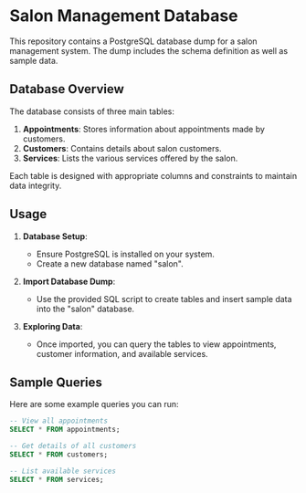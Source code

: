 # Salon Management Database

This repository contains a PostgreSQL database dump for a salon management system. The dump includes the schema definition as well as sample data.

## Database Overview

The database consists of three main tables:

1. **Appointments**: Stores information about appointments made by customers.
2. **Customers**: Contains details about salon customers.
3. **Services**: Lists the various services offered by the salon.

Each table is designed with appropriate columns and constraints to maintain data integrity.

## Usage

1. **Database Setup**:
   - Ensure PostgreSQL is installed on your system.
   - Create a new database named "salon".

2. **Import Database Dump**:
   - Use the provided SQL script to create tables and insert sample data into the "salon" database.

3. **Exploring Data**:
   - Once imported, you can query the tables to view appointments, customer information, and available services.

## Sample Queries

Here are some example queries you can run:

```sql
-- View all appointments
SELECT * FROM appointments;

-- Get details of all customers
SELECT * FROM customers;

-- List available services
SELECT * FROM services;
